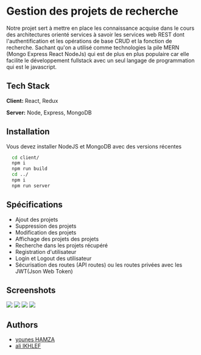 
# Gestion des projets de recherche

Notre projet sert à mettre en place les connaissance acquise dans le cours des architectures orienté services 
à savoir les services web REST dont l'authentification et les opérations de base CRUD et la fonction de recherche.
Sachant qu'on a utilisé comme technologies la pile MERN (Mongo Express React NodeJs) qui est de plus en plus populaire car elle facilite le développement fullstack avec un seul langage de programmation qui est le javascript.

## Tech Stack

**Client:** React, Redux

**Server:** Node, Express, MongoDB


## Installation

Vous devez installer NodeJS et MongoDB avec des versions récentes

```bash
  cd client/
  npm i 
  npm run build
  cd ../
  npm i 
  npm run server
```
    
## Spécifications

- Ajout des projets
- Suppression des projets
- Modification des projets
- Affichage des projets des projets
- Recherche dans les projets récupéré
- Registration d'utilisateur
- Login et Logout des utilisateur 
- Sécurisation des routes (API routes) ou les routes privées avec les JWT(Json Web Token)

## Screenshots

![](https://github.com/younes-h/Gestion_Projets_Recherche/blob/main/assets/Screenshot%20from%202022-01-06%2000-45-12.png)
![](https://github.com/younes-h/Gestion_Projets_Recherche/blob/main/assets/Screenshot%20from%202022-01-06%2000-45-05.png)
![](https://github.com/younes-h/Gestion_Projets_Recherche/blob/main/assets/Screenshot%20from%202022-01-06%2000-44-55.png)
![](https://github.com/younes-h/Gestion_Projets_Recherche/blob/main/assets/Screenshot%20from%202022-01-06%2000-45-30.png)


## Authors

- [younes HAMZA](https://github.com/younes-h)
- [ali IKHLEF](https://github.com/151ali)

